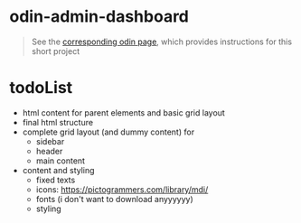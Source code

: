 # odin-admin-dashboard
> See the [corresponding odin page](https://www.theodinproject.com/lessons/node-path-intermediate-html-and-css-admin-dashboard), which provides instructions for this short project


# todoList
- html content  for parent elements and basic grid layout
- final html structure
- complete grid layout (and dummy content) for
  - sidebar
  - header 
  - main content
- content and styling
  - fixed texts
  - icons: https://pictogrammers.com/library/mdi/
  - fonts (i don't want to download anyyyyyy)
  - styling